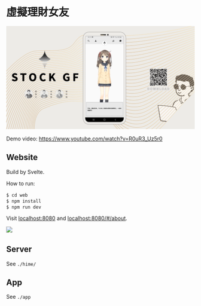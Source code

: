 # 虛擬理財女友

![](./images/final.png)

Demo video: https://www.youtube.com/watch?v=R0uR3_Uz5r0

## Website

Build by Svelte.

How to run:

```
$ cd web
$ npm install
$ npm run dev
```

Visit [localhost:8080](http://localhost:8080) and [localhost:8080/#/about](http://localhost:8080/#/about).

![](./images/about.png)

## Server

See `./hime/`

## App

See `./app`
